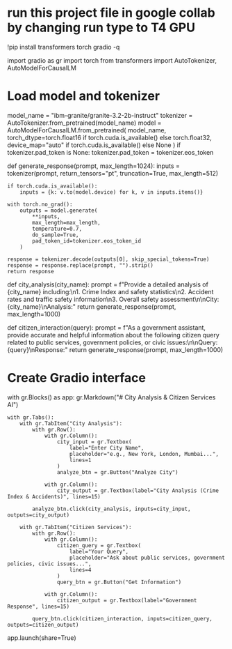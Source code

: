 # run this project file in google collab by changing run type to T4 GPU

!pip install transformers torch gradio -q

import gradio as gr
import torch
from transformers import AutoTokenizer, AutoModelForCausalLM

# Load model and tokenizer
model_name = "ibm-granite/granite-3.2-2b-instruct"
tokenizer = AutoTokenizer.from_pretrained(model_name)
model = AutoModelForCausalLM.from_pretrained(
    model_name,
    torch_dtype=torch.float16 if torch.cuda.is_available() else torch.float32,
    device_map="auto" if torch.cuda.is_available() else None
)
if tokenizer.pad_token is None:
    tokenizer.pad_token = tokenizer.eos_token

def generate_response(prompt, max_length=1024):
    inputs = tokenizer(prompt, return_tensors="pt", truncation=True, max_length=512)

    if torch.cuda.is_available():
        inputs = {k: v.to(model.device) for k, v in inputs.items()}

    with torch.no_grad():
        outputs = model.generate(
            **inputs,
            max_length=max_length,
            temperature=0.7,
            do_sample=True,
            pad_token_id=tokenizer.eos_token_id
        )

    response = tokenizer.decode(outputs[0], skip_special_tokens=True)
    response = response.replace(prompt, "").strip()
    return response

def city_analysis(city_name):
    prompt = f"Provide a detailed analysis of {city_name} including:\n1. Crime Index and safety statistics\n2. Accident rates and traffic safety information\n3. Overall safety assessment\n\nCity: {city_name}\nAnalysis:"
    return generate_response(prompt, max_length=1000)

def citizen_interaction(query):
    prompt = f"As a government assistant, provide accurate and helpful information about the following citizen query related to public services, government policies, or civic issues:\n\nQuery: {query}\nResponse:"
    return generate_response(prompt, max_length=1000)

# Create Gradio interface
with gr.Blocks() as app:
    gr.Markdown("# City Analysis & Citizen Services AI")

    with gr.Tabs():
        with gr.TabItem("City Analysis"):
            with gr.Row():
                with gr.Column():
                    city_input = gr.Textbox(
                        label="Enter City Name",
                        placeholder="e.g., New York, London, Mumbai...",
                        lines=1
                    )
                    analyze_btn = gr.Button("Analyze City")

                with gr.Column():
                    city_output = gr.Textbox(label="City Analysis (Crime Index & Accidents)", lines=15)

            analyze_btn.click(city_analysis, inputs=city_input, outputs=city_output)

        with gr.TabItem("Citizen Services"):
            with gr.Row():
                with gr.Column():
                    citizen_query = gr.Textbox(
                        label="Your Query",
                        placeholder="Ask about public services, government policies, civic issues...",
                        lines=4
                    )
                    query_btn = gr.Button("Get Information")

                with gr.Column():
                    citizen_output = gr.Textbox(label="Government Response", lines=15)

            query_btn.click(citizen_interaction, inputs=citizen_query, outputs=citizen_output)

app.launch(share=True)
